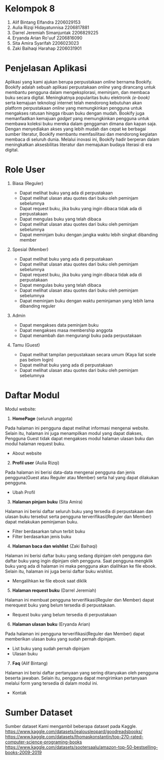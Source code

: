 # Kelompok 8
1. Alif Bintang Elfandra 2206029153
2. Aulia Rizqi Hidayatunnisa 2206817881
3. Darrel Jeremiah Simanjuntak 2206829225
4. Eryanda Arian Ro'uuf 2206816090
5. Sita Amira Syarifah 2206023023
6. Zaki Baihaqi Harahap 2206031901

# Penjelasan Aplikasi
Aplikasi yang kami ajukan berupa perpustakaan _online_ bernama Bookify. Bookify adalah sebuah aplikasi perpustakaan _online_ yang dirancang untuk membantu pengguna dalam mengeksplorasi, meminjam, dan membaca buku secara digital. Meningkatnya popularitas buku elektronik _(e-book)_ serta kemajuan teknologi internet telah mendorong kebutuhan akan platform perpustakaan _online_ yang memungkinkan pengguna untuk mengakses ratusan hingga ribuan buku dengan mudah. Bookify juga memanfaatkan kemajuan _gadget_ yang memungkinkan pengguna untuk membawa koleksi buku mereka dalam genggaman dimana dan kapan saja. Dengan menyediakan akses yang lebih mudah dan cepat ke berbagai sumber literatur, Bookify membantu memfasilitasi dan mendorong kegiatan membaca di seluruh dunia. Melalui inovasi ini, Bookify hadir berperan dalam meningkatkan aksesbilitas literatur dan memajukan budaya literasi di era digital. 

# Role User
1. Biasa (Reguler)
    - Dapat melihat buku yang ada di perpustakaan
    - Dapat melihat ulasan atau quotes dari buku oleh peminjam sebelumnya
    - Dapat request buku, jika buku yang ingin dibaca tidak ada di perpustakaan
    - Dapat mengulas buku yang telah dibaca
    - Dapat melihat ulasan atau quotes dari buku oleh peminjam sebelumnya
    - Dapat meminjam buku dengan jangka waktu lebih singkat dibanding member

2. Spesial (Member)
    - Dapat melihat buku yang ada di perpustakaan
    - Dapat melihat ulasan atau quotes dari buku oleh peminjam sebelumnya
    - Dapat request buku, jika buku yang ingin dibaca tidak ada di perpustakaan
    - Dapat mengulas buku yang telah dibaca
    - Dapat melihat ulasan atau quotes dari buku oleh peminjam sebelumnya
    - Dapat meminjam buku dengan waktu peminjaman yang lebih lama dibanding reguler 

3. Admin
    - Dapat mengakses data peminjam buku
    - Dapat mengakses masa membership anggota
    - Dapat menambah dan mengurangi buku pada perpustakaan

4. Tamu (Guest)
    - Dapat melihat tampilan perpustakaan secara umum (Kaya liat scele pas belom login)
    - Dapat melihat buku yang ada di perpustakaan
    - Dapat melihat ulasan atau quotes dari buku oleh peminjam sebelumnya



# Daftar Modul
Modul website:

1. **HomePage** (seluruh anggota)

Pada halaman ini pengguna dapat melihat informasi mengenai website. Selain itu, halaman ini juga menampilkan modul yang dapat diakses, Pengguna Guest tidak dapat mengakses modul halaman ulasan buku dan modul halaman request buku.
- About website

2. **Profil user** (Aulia Rizqi)

Pada halaman ini berisi data-data mengenai pengguna dan jenis pengguna(Guest atau Reguler atau Member) serta hal yang dapat dilakukan pengguna.
- Ubah Profil 

3. **Halaman pinjam buku** (Sita Amira)

Halaman ini berisi daftar seluruh buku yang tersedia di perpustakaan dan ulasan buku tersebut serta pengguna terverifikasi(Reguler dan Member) dapat melakukan peminjaman buku.
- Filter berdasarkan tahun terbit buku
- Filter berdasarkan jenis buku

4. **Halaman baca dan wishlist** (Zaki Baihaqi)

 Halaman ini berisi daftar buku yang sedang dipinjam oleh pengguna dan daftar buku yang ingin dipinjam oleh pengguna. Saat pengguna mengklik buku yang ada di halaman ini maka pengguna akan dialihkan ke file ebook. Selain itu, halaman ini juga berisi daftar buku wishlist.
- Mengalihkan ke file ebook saat diklik

5. **Halaman request buku** (Darrel Jeremiah)

Halaman ini membuat pengguna terverifikasi(Reguler dan Member) dapat merequest buku yang belum tersedia di perpustakaan.
- Request buku yang belum tersedia di perpustakaan

6. **Halaman ulasan buku** (Eryanda Arian)

Pada halaman ini pengguna terverifikasi(Reguler dan Member) dapat memberikan ulasan buku yang sudah pernah dipinjam.
- List buku yang sudah pernah dipinjam
- Ulasan buku

7. **Faq** (Alif Bintang)

Halaman ini berisi daftar pertanyaan yang sering ditanyakan oleh pengguna beserta jawaban. Selain itu, pengguna dapat mengirimkan pertanyaan melalui form yang tersedia di dalam modul ini.
- Kontak


# Sumber Dataset
Sumber dataset
Kami mengambil beberapa dataset pada Kaggle.
https://www.kaggle.com/datasets/jealousleopard/goodreadsbooks/
https://www.kaggle.com/datasets/thomaskonstantin/top-270-rated-computer-science-programing-books
https://www.kaggle.com/datasets/sootersaalu/amazon-top-50-bestselling-books-2009-2019

